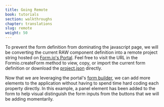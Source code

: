 ```yaml
---
title: Going Remote
book: tutorials
section: walkthroughs
chapter: translations
slug: remote
weight: 50
---
```

To prevent the form definition from dominating the javascript page, we will be converting the current RAW component definition 
into a remote project string hosted on [Form.io's Portal](http://portal.form.io/#/). Feel free to visit the URL in the
Formio.createForm method to view, copy, or import the current form definition or download the [project.json](/assets/project/core-example-1.json) directly. 

<div id="step2">
  <script async src="//jsfiddle.net/Formio/s9fttw0d/embed/result,js,html,css/"></script>
</div>

Now that we are leveraging the portal's [form builder](https://github.com/formio/ngFormBuilder), we can add more elements to the 
application without having to spend time hard coding each property directly. In this example, a panel element has been added
to the  form to help visual distinguish the form inputs from the buttons that we will be adding momentarily.  